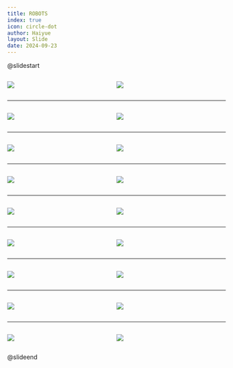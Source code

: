 ```yaml
---
title: ROBOTS
index: true
icon: circle-dot
author: Haiyue
layout: Slide
date: 2024-09-23
---
```

 
@slidestart

<div style="display:flex">
<div style="flex:1">

![](https://raw.githubusercontent.com/yclord/reading/refs/heads/master/english/Level-T/ROBOTS/001.webp)
</div>
<div style="flex:1">

![](https://raw.githubusercontent.com/yclord/reading/refs/heads/master/english/Level-T/ROBOTS/002.webp)
</div>
</div>

---

<div style="display:flex">
<div style="flex:1">

![](https://raw.githubusercontent.com/yclord/reading/refs/heads/master/english/Level-T/ROBOTS/003.webp)
</div>
<div style="flex:1">

![](https://raw.githubusercontent.com/yclord/reading/refs/heads/master/english/Level-T/ROBOTS/004.webp)
</div>
</div>

---

<div style="display:flex">
<div style="flex:1">

![](https://raw.githubusercontent.com/yclord/reading/refs/heads/master/english/Level-T/ROBOTS/005.webp)
</div>
<div style="flex:1">

![](https://raw.githubusercontent.com/yclord/reading/refs/heads/master/english/Level-T/ROBOTS/006.webp)
</div>
</div>

---

<div style="display:flex">
<div style="flex:1">

![](https://raw.githubusercontent.com/yclord/reading/refs/heads/master/english/Level-T/ROBOTS/007.webp)
</div>
<div style="flex:1">

![](https://raw.githubusercontent.com/yclord/reading/refs/heads/master/english/Level-T/ROBOTS/008.webp)
</div>
</div>

---

<div style="display:flex">
<div style="flex:1">

![](https://raw.githubusercontent.com/yclord/reading/refs/heads/master/english/Level-T/ROBOTS/009.webp)
</div>
<div style="flex:1">

![](https://raw.githubusercontent.com/yclord/reading/refs/heads/master/english/Level-T/ROBOTS/010.webp)
</div>
</div>

---

<div style="display:flex">
<div style="flex:1">

![](https://raw.githubusercontent.com/yclord/reading/refs/heads/master/english/Level-T/ROBOTS/011.webp)
</div>
<div style="flex:1">

![](https://raw.githubusercontent.com/yclord/reading/refs/heads/master/english/Level-T/ROBOTS/012.webp)
</div>
</div>

---

<div style="display:flex">
<div style="flex:1">

![](https://raw.githubusercontent.com/yclord/reading/refs/heads/master/english/Level-T/ROBOTS/013.webp)
</div>
<div style="flex:1">

![](https://raw.githubusercontent.com/yclord/reading/refs/heads/master/english/Level-T/ROBOTS/014.webp)
</div>
</div>

---

<div style="display:flex">
<div style="flex:1">

![](https://raw.githubusercontent.com/yclord/reading/refs/heads/master/english/Level-T/ROBOTS/015.webp)
</div>
<div style="flex:1">

![](https://raw.githubusercontent.com/yclord/reading/refs/heads/master/english/Level-T/ROBOTS/016.webp)
</div>
</div>

---

<div style="display:flex">
<div style="flex:1">

![](https://raw.githubusercontent.com/yclord/reading/refs/heads/master/english/Level-T/ROBOTS/017.webp)
</div>
<div style="flex:1">

![](https://raw.githubusercontent.com/yclord/reading/refs/heads/master/english/Level-T/ROBOTS/018.webp)
</div>
</div>

@slideend